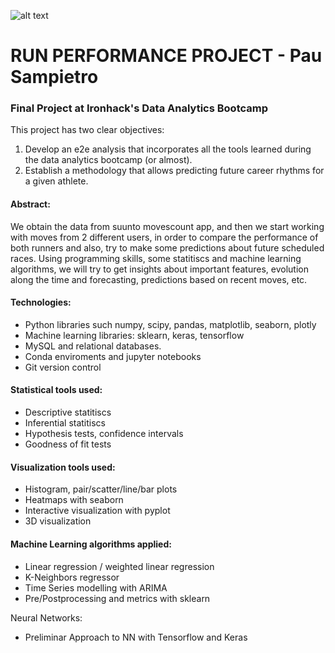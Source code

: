 ![alt text](http://www.sunwaythegoodrun.com/wp-content/uploads/2017/07/Runner_Orange.png)

# RUN PERFORMANCE PROJECT - Pau Sampietro 
### Final Project at Ironhack's Data Analytics Bootcamp

This project has two clear objectives:
1. Develop an e2e analysis that incorporates all the tools learned during the data analytics bootcamp (or almost).
2. Establish a methodology that allows predicting future career rhythms for a given athlete.

#### Abstract: 
We obtain the data from suunto movescount app, and then we start working with moves from 2 different users, in order to compare the performance of both runners and also, try to make some predictions about future scheduled races. Using programming skills, some statitiscs and machine learning algorithms, we will try to get insights about important features, evolution along the time and forecasting, predictions based on recent moves, etc.
 
#### Technologies: 

* Python libraries such numpy, scipy, pandas, matplotlib, seaborn, plotly
* Machine learning libraries: sklearn, keras, tensorflow
* MySQL and relational databases.
* Conda enviroments and jupyter notebooks 
* Git version control

#### Statistical tools used:

* Descriptive statitiscs
* Inferential statitiscs
* Hypothesis tests, confidence intervals
* Goodness of fit tests

#### Visualization tools used:

* Histogram, pair/scatter/line/bar plots
* Heatmaps with seaborn
* Interactive visualization with pyplot
* 3D visualization

#### Machine Learning algorithms applied:

* Linear regression / weighted linear regression
* K-Neighbors regressor 
* Time Series modelling with ARIMA
* Pre/Postprocessing and metrics with sklearn

Neural Networks:

- Preliminar Approach to NN with Tensorflow and Keras
